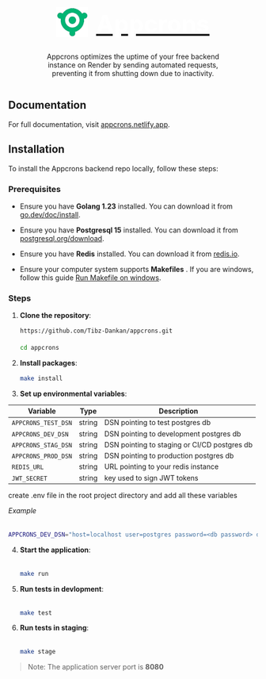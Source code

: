 <p align="center">
  <a href="https://appcrons.netlify.app" target="_blank" style="background-color:blues; width:auto; height:auto; display:flex; justify-content:center; align-items:end; gap:16px;">
    <picture>
      <img alt="Appcrons" src="internal/assets/logo.png" width="64" height="60" style="max-width: 100%;">
    </picture>
    <span style="font-size:48px; color:white; font-weight:bold;">Appcrons<span>
  </a>
</p>

<div style="width:100%; display:flex; justify-content:center; align-items:center;">
<p align="center" style="width:80%; max-width:500px;">
 Appcrons optimizes the uptime of your free backend instance on Render by sending automated requests, preventing it from shutting down due to inactivity.
</p>
</div>

## Documentation

For full documentation, visit [appcrons.netlify.app](https://appcrons.netlify.app).

## Installation

To install the Appcrons backend repo locally, follow these steps:

### Prerequisites

- Ensure you have **Golang 1.23** installed. You can download it from [go.dev/doc/install](https://go.dev/doc/install).
- Ensure you have **Postgresql 15** installed. You can download it from [postgresql.org/download](https://www.postgresql.org/download/).
- Ensure you have **Redis** installed. You can download it from [redis.io](https://redis.io/docs/latest/operate/oss_and_stack/install/install-redis/).

- Ensure your computer system supports **Makefiles** . If you are windows, follow this guide [Run Makefile on windows](https://medium.com/@samsorrahman/how-to-run-a-makefile-in-windows-b4d115d7c516).

### Steps

1. **Clone the repository**:

   ```sh
   https://github.com/Tibz-Dankan/appcrons.git

   cd appcrons
   ```

1. **Install packages**:

   ```sh
   make install

   ```

1. **Set up environmental variables**:

| Variable            | Type   | Description                                  |
| ------------------- | ------ | -------------------------------------------- |
| `APPCRONS_TEST_DSN` | string | DSN pointing to test postgres db             |
| `APPCRONS_DEV_DSN`  | string | DSN pointing to development postgres db      |
| `APPCRONS_STAG_DSN` | string | DSN pointing to staging or CI/CD postgres db |
| `APPCRONS_PROD_DSN` | string | DSN pointing to production postgres db       |
| `REDIS_URL`         | string | URL pointing to your redis instance          |
| `JWT_SECRET`        | string | key used to sign JWT tokens                  |

create .env file in the root project directory and add all these variables

_Example_

```sh

APPCRONS_DEV_DSN="host=localhost user=postgres password=<db password> dbname=<db name> port=<db port> sslmode=disable"

```

4. **Start the application**:

   ```sh

   make run
   ```

5. **Run tests in devlopment**:

   ```sh

   make test

   ```

6. **Run tests in staging**:

   ```sh

   make stage

   ```

> Note: The application server port is **8080**
